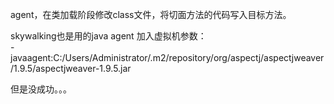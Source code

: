 agent，在类加载阶段修改class文件，将切面方法的代码写入目标方法。

skywalking也是用的java agent
 加入虚拟机参数：<br>
-javaagent:C:/Users/Administrator/.m2/repository/org/aspectj/aspectjweaver/1.9.5/aspectjweaver-1.9.5.jar<br>

但是没成功。。。